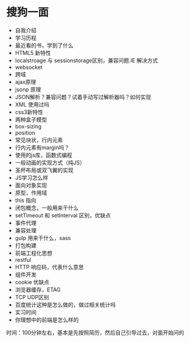 # 搜狗一面

* 自我介绍
* 学习历程
* 最近看的书，学到了什么
* HTML5 新特性
* localstroage 与 sessionstorage区别，兼容问题.IE 解决方式
* websocket
* 跨域
* ajax原理
* jsonp 原理
* JSON解析？兼容问题？试着手动写过解析器吗？如何实现
* XML 使用过吗
* css3新特性
* 两种盒子模型
* box-sizing
* position
* 常见块状，行内元素
* 行内元素有margin吗？
* 使用的js库，函数式编程
* 一般动画的实现方式（纯JS）
* 圣杯布局或双飞翼的实现
* JS学习怎么样
* 面向对象实现
* 原型，作用域
* this 指向
* 闭包概念，一般用来干什么
* setTimeout 和 setInterval 区别，优缺点
* 事件代理
* 兼容处理
* gulp 用来干什么，sass 
* 打包构建
* 前端工程化思想
* restful
* HTTP 响应码，代表什么意思
* 组件开发
* cookie 优缺点
* 浏览器缓存，ETAG
* TCP UDP区别
* 百度统计这种是怎么做的，做过相关统计吗
* 实习时间
*  你理想中的前端是怎么样的



时间：100分钟左右，基本是先按照简历，然后自己引导过去，对面开始问的